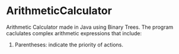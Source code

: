 # ArithmeticCalculator
Arithmetic Calculator made in Java using Binary Trees. The program caclulates complex arithmetic expressions that include:

1. Parentheses: indicate the priority of actions.
